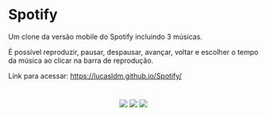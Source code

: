 # Spotify
Um clone da versão mobile do Spotify incluindo 3 músicas.

É possível reproduzir, pausar, despausar, avançar, voltar e escolher o tempo da música ao clicar na barra de reprodução.

Link para acessar: https://lucasldm.github.io/Spotify/
#
<p align="center">
  <img src="https://user-images.githubusercontent.com/109696278/215901647-e9683010-9fd2-46a8-9345-9794ca791dd7.png" />
  <img src="https://user-images.githubusercontent.com/109696278/215901812-c252f59d-34e4-4adc-8008-1ec15f6c375b.png" />
  <img src="https://user-images.githubusercontent.com/109696278/215901953-2b0a38b6-dd16-4775-b457-a1e3d524111f.png" />
</p>
